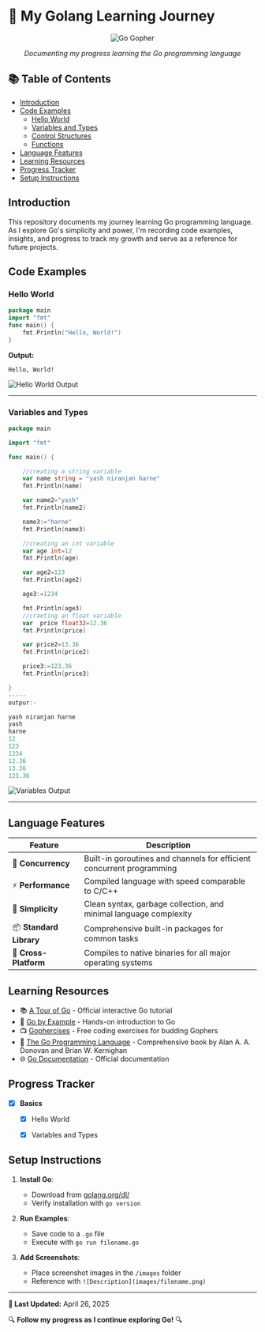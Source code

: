 # 🚀 My Golang Learning Journey

<div align="center">
  
![Go Gopher](https://golang.org/doc/gopher/doc.png)

*Documenting my progress learning the Go programming language*
</div>

## 📚 Table of Contents
- [Introduction](#introduction)
- [Code Examples](#code-examples)
  - [Hello World](#hello-world)
  - [Variables and Types](#variables-and-types)
  - [Control Structures](#control-structures)
  - [Functions](#functions)
- [Language Features](#language-features)
- [Learning Resources](#learning-resources)
- [Progress Tracker](#progress-tracker)
- [Setup Instructions](#setup-instructions)

## Introduction
This repository documents my journey learning Go programming language. As I explore Go's simplicity and power, I'm recording code examples, insights, and progress to track my growth and serve as a reference for future projects.

## Code Examples

### Hello World
```go
package main
import "fmt"
func main() {
    fmt.Println("Hello, World!")
}
```

**Output:**
```
Hello, World!
```

![Hello World Output](images/hello_world.png)

---

### Variables and Types
```go
package main

import "fmt"

func main() {

	//creating a string variable
	var name string = "yash niranjan harne"
	fmt.Println(name)

	var name2="yash"
	fmt.Println(name2)

	name3:="harne"
	fmt.Println(name3)

	//creating an int variable
	var age int=12
	fmt.Println(age)

	var age2=123
	fmt.Println(age2)

	age3:=1234

	fmt.Println(age3)
	//craeting an float variable
	var  price float32=12.36
	fmt.Println(price)

	var price2=13.36
	fmt.Println(price2)

	price3:=123.36
	fmt.Println(price3)

}
-----
outpur:-

yash niranjan harne
yash
harne
12
123
1234
12.36
13.36
123.36
```

![Variables Output](images/variables.png)



---

## Language Features

<div align="center">

| Feature | Description |
|---------|-------------|
| 🔄 **Concurrency** | Built-in goroutines and channels for efficient concurrent programming |
| ⚡ **Performance** | Compiled language with speed comparable to C/C++ |
| 🧰 **Simplicity** | Clean syntax, garbage collection, and minimal language complexity |
| 📦 **Standard Library** | Comprehensive built-in packages for common tasks |
| 🔄 **Cross-Platform** | Compiles to native binaries for all major operating systems |

</div>

## Learning Resources
- 📚 [A Tour of Go](https://tour.golang.org/) - Official interactive Go tutorial
- 📘 [Go by Example](https://gobyexample.com/) - Hands-on introduction to Go
- 📺 [Gophercises](https://gophercises.com/) - Free coding exercises for budding Gophers
- 📖 [The Go Programming Language](https://www.gopl.io/) - Comprehensive book by Alan A. A. Donovan and Brian W. Kernighan
- 🌐 [Go Documentation](https://golang.org/doc/) - Official documentation

## Progress Tracker

- [x] **Basics**
  - [x] Hello World
  - [x] Variables and Types
 

## Setup Instructions

1. **Install Go**:
   - Download from [golang.org/dl/](https://golang.org/dl/)
   - Verify installation with `go version`

2. **Run Examples**:
   - Save code to a `.go` file
   - Execute with `go run filename.go`

3. **Add Screenshots**:
   - Place screenshot images in the `/images` folder
   - Reference with `![Description](images/filename.png)`

---


**📝 Last Updated:** April 26, 2025

🔍 **Follow my progress as I continue exploring Go!** 🔍

